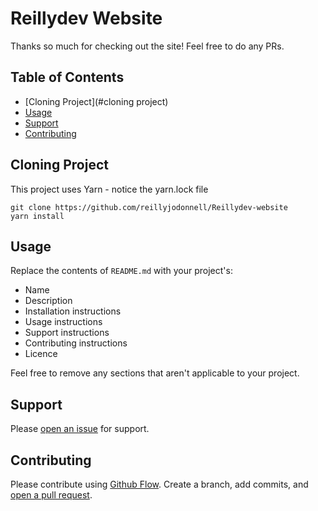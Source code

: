 # Reillydev Website

Thanks so much for checking out the site! Feel free to do any PRs.

## Table of Contents

- [Cloning Project](#cloning project)
- [Usage](#usage)
- [Support](#support)
- [Contributing](#contributing)

## Cloning Project

This project uses Yarn - notice the yarn.lock file

```
git clone https://github.com/reillyjodonnell/Reillydev-website
yarn install
```

## Usage

Replace the contents of `README.md` with your project's:

- Name
- Description
- Installation instructions
- Usage instructions
- Support instructions
- Contributing instructions
- Licence

Feel free to remove any sections that aren't applicable to your project.

## Support

Please [open an issue](https://github.com/fraction/readme-boilerplate/issues/new) for support.

## Contributing

Please contribute using [Github Flow](https://guides.github.com/introduction/flow/). Create a branch, add commits, and [open a pull request](https://github.com/fraction/readme-boilerplate/compare/).
